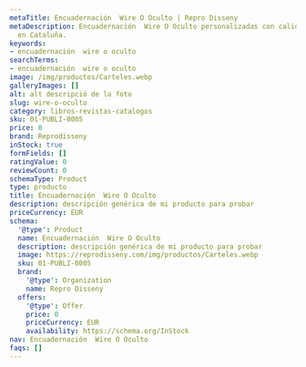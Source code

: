 ```yaml
---
metaTitle: Encuadernación  Wire O Oculto | Repro Disseny
metaDescription: Encuadernación  Wire O Oculto personalizadas con calidad profesional
  en Cataluña.
keywords:
- encuadernación  wire o oculto
searchTerms:
- encuadernación  wire o oculto
image: /img/productos/Carteles.webp
galleryImages: []
alt: alt descripció de la foto
slug: wire-o-oculto
category: libros-revistas-catalogos
sku: 01-PUBLI-0005
price: 0
brand: Reprodisseny
inStock: true
formFields: []
ratingValue: 0
reviewCount: 0
schemaType: Product
type: producto
title: Encuadernación  Wire O Oculto
description: descripción genérica de mi producto para probar
priceCurrency: EUR
schema:
  '@type': Product
  name: Encuadernación  Wire O Oculto
  description: descripción genérica de mi producto para probar
  image: https://reprodisseny.com/img/productos/Carteles.webp
  sku: 01-PUBLI-0005
  brand:
    '@type': Organization
    name: Repro Disseny
  offers:
    '@type': Offer
    price: 0
    priceCurrency: EUR
    availability: https://schema.org/InStock
nav: Encuadernación  Wire O Oculto
faqs: []
---
```

